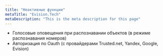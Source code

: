 ```yaml
---
title: "Неактивные функции"
metaTitle: "Evision.Tech"
metaDescription: "This is the meta description for this page"
---
```


- Голосовые оповещения при распознавании объектов (в режиме распознавания номеров)  
- Авторизация по Oauth (с провайдерами Trusted.net, Yandex, Google, Evision)
